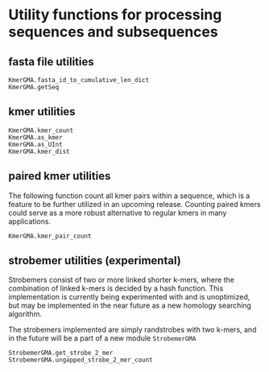 # Utility functions for processing sequences and subsequences
## fasta file utilities
```@docs
KmerGMA.fasta_id_to_cumulative_len_dict
KmerGMA.getSeq
```

## kmer utilities
```@docs
KmerGMA.kmer_count
KmerGMA.as_kmer
KmerGMA.as_UInt
KmerGMA.kmer_dist
```

## paired kmer utilities
The following function count all kmer pairs within a sequence, which is a feature to be further utilized in an upcoming release. Counting paired kmers could serve as a more robust alternative to regular kmers in many applications.
```@docs
KmerGMA.kmer_pair_count
```

## strobemer utilities (experimental)
Strobemers consist of two or more linked shorter k-mers, where the combination of linked k-mers is decided by a hash function. This implementation is currently being experimented with and is unoptimized, but may be implemented in the near future as a new homology searching algorithm. 

The strobemers implemented are simply randstrobes with two k-mers, and in the future will be a part of a new module `StrobemerGMA`
```@docs
StrobemerGMA.get_strobe_2_mer
StrobemerGMA.ungapped_strobe_2_mer_count
```
